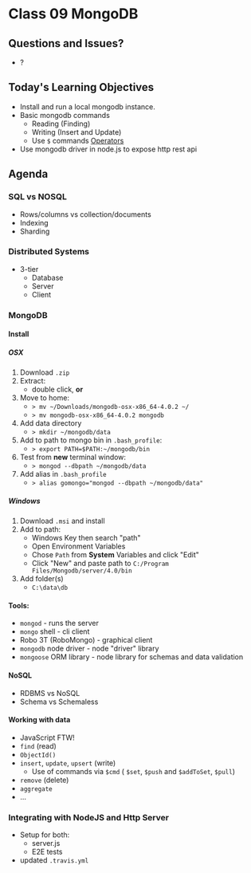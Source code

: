 Class 09 MongoDB
===

## Questions and Issues?
* ?

## Today's Learning Objectives

* Install and run a local mongodb instance.
* Basic mongodb commands
	* Reading (Finding)
	* Writing (Insert and Update)
    * Use `$` commands [Operators](https://docs.mongodb.com/manual/reference/operator/)
* Use mongodb driver in node.js to expose http rest api

## Agenda

### SQL vs NOSQL

* Rows/columns vs collection/documents
* Indexing
* Sharding

### Distributed Systems

* 3-tier
	* Database
	* Server
	* Client

### MongoDB

#### Install

##### OSX
1. Download `.zip`
1. Extract:
	* double click, **or**
1. Move to home:
	* `> mv ~/Downloads/mongodb-osx-x86_64-4.0.2 ~/`
	* `> mv mongodb-osx-x86_64-4.0.2 mongodb`
1. Add data directory
	* `> mkdir ~/mongodb/data`
1. Add to path to mongo bin in `.bash_profile`:
	* `> export PATH=$PATH:~/mongodb/bin`
1. Test from **new** terminal window:
	* `> mongod --dbpath ~/mongodb/data`
1. Add alias in `.bash_profile`
	* `> alias gomongo="mongod --dbpath ~/mongodb/data"`

##### Windows
1. Download `.msi` and install
1. Add to path:
	* Windows Key then search "path"
	* Open Environment Variables
	* Chose `Path` from **System** Variables and click "Edit"
	* Click "New" and paste path to `C:/Program Files/Mongodb/server/4.0/bin`
1. Add folder(s)
	* `C:\data\db`

#### Tools:

* `mongod` - runs the server
* `mongo` shell - cli client
* Robo 3T (RoboMongo) - graphical client
* `mongodb` node driver - node "driver" library
* `mongoose` ORM library - node library for schemas and data validation

#### NoSQL

* RDBMS vs NoSQL
* Schema vs Schemaless

#### Working with data

* JavaScript FTW!
* `find` (read)
* `ObjectId()`
* `insert`, `update`, `upsert` (write)
	* Use of commands via `$cmd`
	( `$set`, `$push` and `$addToSet`, `$pull`)
* `remove` (delete)
* `aggregate`
* ...

### Integrating with NodeJS and Http Server

* Setup for both:
    * server.js
    * E2E tests
* updated `.travis.yml`
